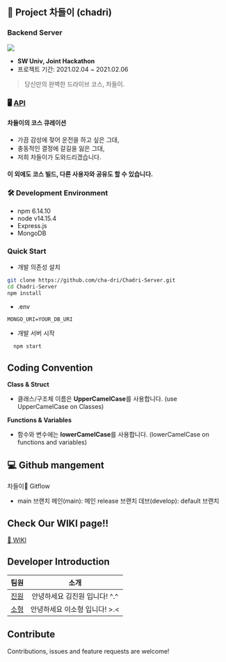 ## 🚙 Project 차들이 (chadri)
### Backend Server

<p>
  <img src="https://img.shields.io/badge/version-1.0.0-blue.svg?cacheSeconds=2592000" />
</p>

* <b> SW Univ, Joint Hackathon </b>
* 프로젝트 기간: 2021.02.04 ~ 2021.02.06
> 당신만의 완벽한 드라이브 코스, 차들이.


### 🖥 [API](https://www.notion.so/API-849531aafe174b979e9ba8bd6984a0a0)

#### 차들이의 코스 큐레이션

- 가끔 감성에 젖어 운전을 하고 싶은 그대,
- 충동적인 결정에 갈길을 잃은 그대,
- 저희 차들이가 도와드리겠습니다.

#### 이 외에도 코스 빌드, 다른 사용자와 공유도 할 수 있습니다.

### 🛠 Development Environment
- npm 6.14.10
- node v14.15.4
- Express.js
- MongoDB

### Quick Start

- 개발 의존성 설치

```sh
git clone https://github.com/cha-dri/Chadri-Server.git
cd Chadri-Server
npm install
```

- .env

```env
MONGO_URI=YOUR_DB_URI
```

- 개발 서버 시작

```sh
  npm start
```

## Coding Convention
    
**Class & Struct**

- 클래스/구조체 이름은 **UpperCamelCase**를 사용합니다.
(use UpperCamelCase on Classes)


**Functions & Variables**

- 함수와 변수에는 **lowerCamelCase**를 사용합니다.
  (lowerCamelCase on functions and variables)


## 💻 Github mangement


<summary> 차들이🚙 Gitflow </summary>
      
- main 브랜치
 메인(main): 메인 release 브랜치
 데브(develop): default 브랜치 

## Check Our WIKI page!!
[📖 WIKI](https://github.com/cha-dri/Chadri-Server/wiki)

## Developer Introduction


| 팀원  | 소개 |
|:---:|:-------:|
| [진원](https://github.com/xmcodings) | 안녕하세요 김진원 입니다! ^.^ |
| [소형](https://github.com/sohyeong-dev) | 안녕하세요 이소형 입니다! >.< |


## Contribute

Contributions, issues and feature requests are welcome!

